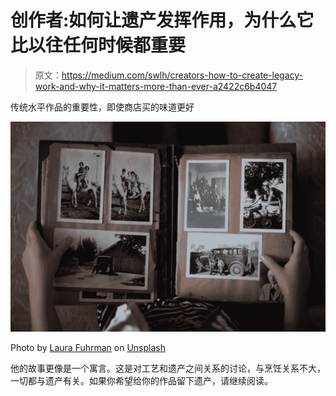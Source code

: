 # 创作者:如何让遗产发挥作用，为什么它比以往任何时候都重要

> 原文：<https://medium.com/swlh/creators-how-to-create-legacy-work-and-why-it-matters-more-than-ever-a2422c6b4047>

传统水平作品的重要性，即使商店买的味道更好

![](img/38d4947d92d5c5c34c60b57d3cb14279.png)

Photo by [Laura Fuhrman](https://unsplash.com/@lauracathleen?utm_source=medium&utm_medium=referral) on [Unsplash](https://unsplash.com?utm_source=medium&utm_medium=referral)

他的故事更像是一个寓言。这是对工艺和遗产之间关系的讨论，与烹饪关系不大，一切都与遗产有关。如果你希望给你的作品留下遗产，请继续阅读。